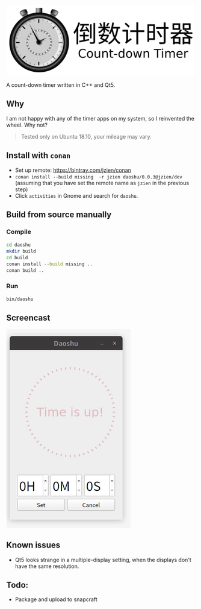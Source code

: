 ![daoshu](daoshu_with_text.svg)

A count-down timer written in C++ and Qt5.

## Why

I am not happy with any of the timer apps on my system, so I reinvented the wheel. Why not?

> Tested only on Ubuntu 18.10, your mileage may vary.

## Install with `conan`

* Set up remote: https://bintray.com/jzien/conan
* `conan install --build missing  -r jzien daoshu/0.0.3@jzien/dev` (assuming that you have set the remote name as `jzien` in the previous step)
* Click `activities` in Gnome and search for `daoshu`.


## Build from source manually

### Compile

```sh
cd daoshu
mkdir build
cd build
conan install --build missing ..
conan build ..
```

### Run

```sh
bin/daoshu
```

## Screencast

![](daoshu.png)


## Known issues

* Qt5 looks strange in a multiple-display setting, when the displays don't have the same resolution.

## Todo: 

* Package and upload to snapcraft
